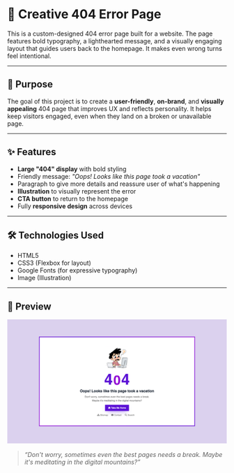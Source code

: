 # 🧭 Creative 404 Error Page 

This is a custom-designed 404 error page built for a website. The page features bold typography, a lighthearted message, and a visually engaging layout that guides users back to the homepage. It makes even wrong turns feel intentional.

---

## 🎯 Purpose

The goal of this project is to create a **user-friendly**, **on-brand**, and **visually appealing** 404 page that improves UX and reflects personality. It helps keep visitors engaged, even when they land on a broken or unavailable page.

---

## ✨ Features

- **Large "404" display** with bold styling
- Friendly message: _"Oops! Looks like this page took a vacation"_
- Paragraph to give more details and reassure user of what's happening
- **Illustration** to visually represent the error
- **CTA button** to return to the homepage
- Fully **responsive design** across devices

---

## 🛠️ Technologies Used

- HTML5
- CSS3 (Flexbox for layout)
- Google Fonts (for expressive typography)
- Image (Illustration)

---

## 📸 Preview

![404 Error Page Preview](./Images/404%20Error%20Page%20Screenshot.png)

> *“Don't worry, sometimes even the best pages needs a break. Maybe it's meditating in the digital mountains?”*
